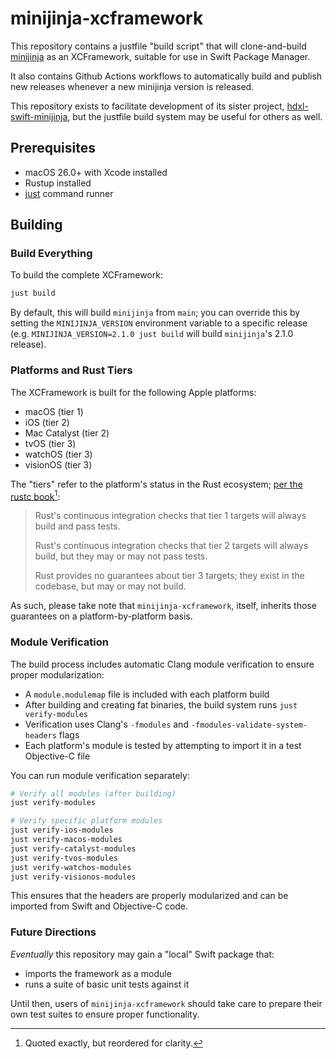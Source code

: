 # minijinja-xcframework

This repository contains a justfile "build script" that will clone-and-build [minijinja](https://github.com/mitsuhiko/minijinja) as an XCFramework, suitable for use in Swift Package Manager.

It also contains Github Actions workflows to automatically build and publish new releases whenever a new minijinja version is released.

This repository exists to facilitate development of its sister project, [hdxl-swift-minijinja](https://github.com/plx/hdxl-swift-minijinja), but the justfile build system may be useful for others as well.

## Prerequisites

- macOS 26.0+ with Xcode installed
- Rustup installed
- [just](https://github.com/casey/just) command runner

## Building

### Build Everything

To build the complete XCFramework:

```bash
just build
```

By default, this will build `minijinja` from `main`; you can override this by setting the `MINIJINJA_VERSION` environment variable to a specific release (e.g. `MINIJINJA_VERSION=2.1.0 just build` will build `minijinja`'s 2.1.0 release).

### Platforms and Rust Tiers

The XCFramework is built for the following Apple platforms:

- macOS (tier 1)
- iOS (tier 2)
- Mac Catalyst (tier 2)
- tvOS (tier 3)
- watchOS (tier 3)
- visionOS (tier 3)

The "tiers" refer to the platform's status in the Rust ecosystem; [per the rustc book[^1]](https://doc.rust-lang.org/rustc/target-tier-policy.html):

> Rust's continuous integration checks that tier 1 targets will always build and pass tests.
> 
> Rust's continuous integration checks that tier 2 targets will always build, but they may or may not pass tests.
> 
> Rust provides no guarantees about tier 3 targets; they exist in the codebase, but may or may not build.

[^1]: Quoted exactly, but reordered for clarity.

As such, please take note that `minijinja-xcframework`, itself, inherits those guarantees on a platform-by-platform basis.

### Module Verification

The build process includes automatic Clang module verification to ensure proper modularization:

- A `module.modulemap` file is included with each platform build
- After building and creating fat binaries, the build system runs `just verify-modules`
- Verification uses Clang's `-fmodules` and `-fmodules-validate-system-headers` flags
- Each platform's module is tested by attempting to import it in a test Objective-C file

You can run module verification separately:

```bash
# Verify all modules (after building)
just verify-modules

# Verify specific platform modules
just verify-ios-modules
just verify-macos-modules
just verify-catalyst-modules
just verify-tvos-modules
just verify-watchos-modules
just verify-visionos-modules
```

This ensures that the headers are properly modularized and can be imported from Swift and Objective-C code.

### Future Directions

*Eventually* this repository may gain a "local" Swift package that:

- imports the framework as a module
- runs a suite of basic unit tests against it

Until then, users of `minijinja-xcframework` should take care to prepare their own test suites to ensure proper functionality.

